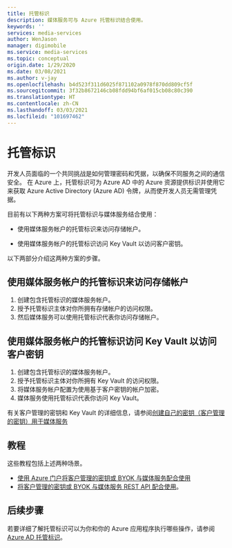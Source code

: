 ```yaml
---
title: 托管标识
description: 媒体服务可与 Azure 托管标识结合使用。
keywords: ''
services: media-services
author: WenJason
manager: digimobile
ms.service: media-services
ms.topic: conceptual
origin.date: 1/29/2020
ms.date: 03/08/2021
ms.author: v-jay
ms.openlocfilehash: b4d523f311d6025f871102a0978f870dd809cf5f
ms.sourcegitcommit: 3f32b8672146cb08fdd94bf6af015cb08c80c390
ms.translationtype: HT
ms.contentlocale: zh-CN
ms.lasthandoff: 03/03/2021
ms.locfileid: "101697462"
---
```

# <a name="managed-identities"></a>托管标识

开发人员面临的一个共同挑战是如何管理密码和凭据，以确保不同服务之间的通信安全。 在 Azure 上，托管标识可为 Azure AD 中的 Azure 资源提供标识并使用它来获取 Azure Active Directory (Azure AD) 令牌，从而使开发人员无需管理凭据。

目前有以下两种方案可将托管标识与媒体服务结合使用：

- 使用媒体服务帐户的托管标识来访问存储帐户。

- 使用媒体服务帐户的托管标识访问 Key Vault 以访问客户密钥。

以下两部分介绍这两种方案的步骤。

## <a name="use-the-managed-identity-of-the-media-services-account-to-access-storage-accounts"></a>使用媒体服务帐户的托管标识来访问存储帐户

1. 创建包含托管标识的媒体服务帐户。
1. 授予托管标识主体对你所拥有存储帐户的访问权限。
1. 然后媒体服务可以使用托管标识代表你访问存储帐户。

## <a name="use-the-managed-identity-of-the-media-services-account-to-access-key-vault-to-access-customer-keys"></a>使用媒体服务帐户的托管标识访问 Key Vault 以访问客户密钥

1. 创建包含托管标识的媒体服务帐户。
1. 授予托管标识主体对你所拥有 Key Vault 的访问权限。
1. 将媒体服务帐户配置为使用基于客户密钥的帐户加密。
1. 媒体服务使用托管标识代表你访问 Key Vault。

有关客户管理的密钥和 Key Vault 的详细信息，请参阅[创建自己的密钥（客户管理的密钥）用于媒体服务](concept-use-customer-managed-keys-byok.md)

## <a name="tutorials"></a>教程

这些教程包括上述两种场景。

- [使用 Azure 门户将客户管理的密钥或 BYOK 与媒体服务配合使用](tutorial-byok-portal.md)
- [将客户管理的密钥或 BYOK 与媒体服务 REST API 配合使用](tutorial-byok-postman.md)。

## <a name="next-steps"></a>后续步骤

若要详细了解托管标识可以为你和你的 Azure 应用程序执行哪些操作，请参阅 [Azure AD 托管标识](../../active-directory/managed-identities-azure-resources/overview.md)。